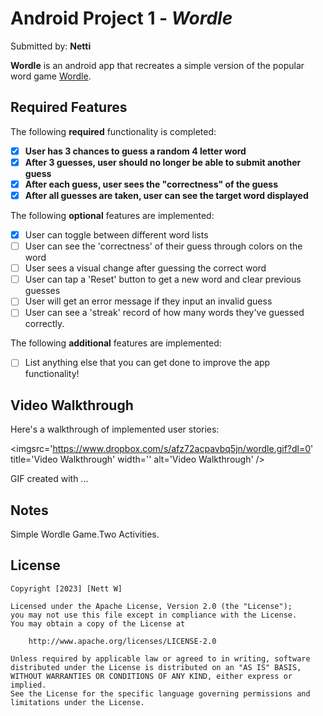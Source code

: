 # Android Project 1 - *Wordle*

Submitted by: **Netti**

**Wordle** is an android app that recreates a simple version of the popular word game [Wordle](https://www.nytimes.com/games/wordle/index.html).


## Required Features

The following **required** functionality is completed:

- [x] **User has 3 chances to guess a random 4 letter word**
- [x] **After 3 guesses, user should no longer be able to submit another guess**
- [x] **After each guess, user sees the "correctness" of the guess**
- [x] **After all guesses are taken, user can see the target word displayed**

The following **optional** features are implemented:

- [x] User can toggle between different word lists
- [ ] User can see the 'correctness' of their guess through colors on the word
- [ ] User sees a visual change after guessing the correct word
- [ ] User can tap a 'Reset' button to get a new word and clear previous guesses
- [ ] User will get an error message if they input an invalid guess
- [ ] User can see a 'streak' record of how many words they've guessed correctly.

The following **additional** features are implemented:

* [ ] List anything else that you can get done to improve the app functionality!

## Video Walkthrough

Here's a walkthrough of implemented user stories:

<imgsrc='https://www.dropbox.com/s/afz72acpavbq5jn/wordle.gif?dl=0' title='Video Walkthrough' width='' alt='Video Walkthrough' />

<!-- Replace this with whatever GIF tool you used! -->
GIF created with ...
<!-- Recommended tools:
[ScreenToGif](https://www.screentogif.com/) for Windows
 -->

## Notes

Simple Wordle Game.Two Activities.

## License

    Copyright [2023] [Nett W]

    Licensed under the Apache License, Version 2.0 (the "License");
    you may not use this file except in compliance with the License.
    You may obtain a copy of the License at

        http://www.apache.org/licenses/LICENSE-2.0

    Unless required by applicable law or agreed to in writing, software
    distributed under the License is distributed on an "AS IS" BASIS,
    WITHOUT WARRANTIES OR CONDITIONS OF ANY KIND, either express or implied.
    See the License for the specific language governing permissions and
    limitations under the License.